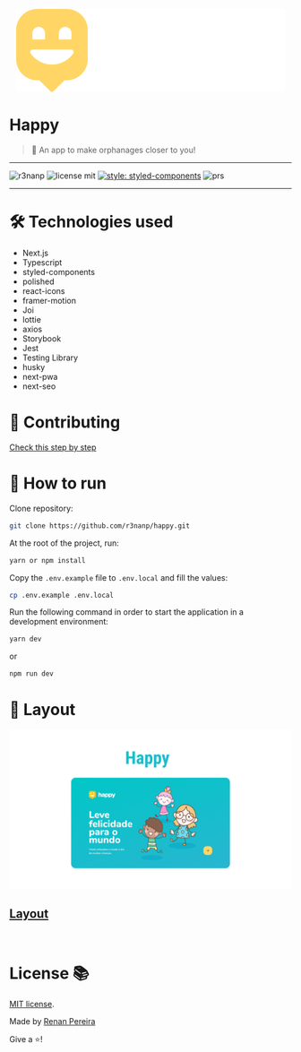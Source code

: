 <p align="center">
<img src="./.github/logo-full.svg" />
</p>

# Happy
> 👶 An app to make orphanages closer to you!

---

<div align="left">

![r3nanp](https://img.shields.io/badge/r3nanp-happy-blue?style=for-the-badge&logo=react)
![license mit](https://img.shields.io/github/license/r3nanp/happy?color=blue&label=LICENSE&logo=github&style=for-the-badge)
[![style: styled-components](https://img.shields.io/badge/style-%F0%9F%92%85%20styled--components-orange.svg?colorB=daa357&colorA=db748e&style=for-the-badge)](https://github.com/styled-components/styled-components)
![prs](https://img.shields.io/static/v1?label=PRs&message=welcome&style=for-the-badge&color=24B36B&labelColor=000000)

</div>

---

# 🛠 Technologies used

- Next.js
- Typescript
- styled-components
- polished
- react-icons
- framer-motion
- Joi
- lottie
- axios
- Storybook
- Jest
- Testing Library
- husky
- next-pwa
- next-seo

# 🎉 Contributing

[Check this step by step](CONTRIBUTING.md)

# 🤔 How to run

Clone repository:
```bash
git clone https://github.com/r3nanp/happy.git
```

At the root of the project, run:
```bash
yarn or npm install
```

Copy the `.env.example` file to `.env.local` and fill the values:
```bash
cp .env.example .env.local
```

Run the following command in order to start the application in a development environment:
```bash
yarn dev
```
or
```bash
npm run dev
```

# 🎨 Layout

<img src="./public/img/banner.png" />

## [Layout](https://www.figma.com/file/Vb7lt6Ngf8cu5lilSyWzfv/Happy-Web-2.0-(Copy))

<br />

# License 📚

[MIT license](LICENSE).

Made by [Renan Pereira](https://github.com/r3nanp)

Give a ⭐️!
